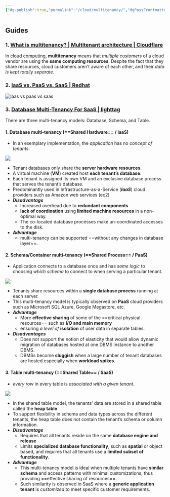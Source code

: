 ```yaml
---
{"dg-publish":true,"permalink":"/cloud/multitenancy/","dgPassFrontmatter":true}
---
```


## Guides

### 1. [What is multitenancy? | Multitenant architecture | Cloudflare](https://www.cloudflare.com/learning/cloud/what-is-multitenancy/)

In [cloud computing](https://www.cloudflare.com/learning/cloud/what-is-the-cloud/), **multitenancy** means that *multiple customers* of a cloud vendor are using the **same computing resources**. Despite the fact that they share resources, cloud customers aren't aware of each other, and their *data is kept totally separate*.

### 2. [IaaS vs. PaaS vs. SaaS | Redhat](https://www.redhat.com/en/topics/cloud-computing/iaas-vs-paas-vs-saas)

![Iaas vs paas vs saas](https://www.redhat.com/cms/managed-files/iaas-paas-saas-diagram5.1-1638x1046.png)

### 3. [Database Multi-Tenancy For SaaS | lighttag](https://www.lighttag.io/blog/database-multi-tenancy/) 

There are three multi-tenancy models: Database, Schema, and Table.

#### 1. **Database multi-tenancy** (==Shared Hardware== / IaaS)

- In an exemplary implementation, the _application_ has no _concept of tenants_.

![](https://www.lighttag.io/static/02cf3240c52ce2094f67498f767b969a/fcda8/db_diagram.png)

- Tenant databases only share the **server hardware resources**.
- A virtual machine (**VM**) created host **each tenant’s database**.
- Each tenant is assigned its own VM and an exclusive database process that serves the tenant’s database.
- Predominantly used in Infrastructure-as-a-Service (***IaaS***) cloud providers such as Amazon web services (ec2)
- ***Disadvantage***
    - Increased overhead due to **redundant components**
    - **lack of coordination** using **limited machine resources** in a non-optimal way.
    - The co-located database processes make un-coordinated accesses to the disk.
- ***Advantage***
    - multi-tenancy can be supported ==without any changes in database layer==.

#### 2. **Schema/Container multi-tenancy** (==Shared Process== / PaaS)

- Application connects to a database once and has _some logic_ to choosing _which schema_ to connect to when serving a particular tenant.

![](https://www.lighttag.io/static/990b4b1a9cffdb9494bd2828928286d6/2b727/schema_diagram.png)

- Tenants share resources within a **single database process** running at each server.
- This multi-tenancy model is typically observed on **PaaS** cloud providers such as Microsoft SQL Azure, Google Megastore, etc.
- ***Advantage***
    - More **effective sharing** of some of the ==critical physical resources== such as **I/O and main memory**
    - ensuring *a level of* **isolation** of user data in separate tables.
- ***Disadvantages***
    - Does not support the notion of elasticity that would allow dynamic migration of databases hosted at one DBMS instance to another DBMS.
    - DBMSs become **sluggish** when a large number of tenant databases are hosted especially when **workload spikes**.


#### 3. **Table multi-tenancy** (==Shared Table== / SaaS)

- _every row_ in every table is _associated with a given tenant._

![](https://www.lighttag.io/static/dd3c42f9c140a5b1224c379f8cd8096c/6bdcf/table_diagram1.png)

- In the shared table model, the tenants’ data are stored in a shared table called the **heap table**.
- To support flexibility in schema and data types across the different tenants, the heap table does not contain the tenant’s schema or column information.
- ***Disadvantage***
    - Requires that all tenants reside on the same **database engine and release**
    - Limits **specialized database functionality**, such as **spatial** or object based, and requires that all tenants use a **limited subset of functionality**.
- ***Advantage***
    - This multi-tenancy model is ideal when multiple tenants have **similar schema** and access patterns with minimal customizations, thus providing ==effective sharing of resources==.
    - Such similarity is observed in SaaS where a **generic application tenant** is *customized* to meet specific customer requirements.
